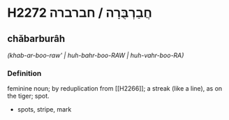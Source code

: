 # H2272 חֲבַרְבֻּרָה / חברברה

## chăbarburâh

_(khab-ar-boo-raw' | huh-bahr-boo-RAW | huh-vahr-boo-RA)_

### Definition

feminine noun; by reduplication from [[H2266]]; a streak (like a line), as on the tiger; spot.

- spots, stripe, mark
